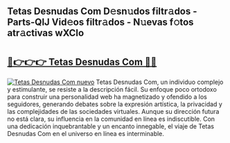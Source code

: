 ## Tetas Desnudas Com D𝚎sn𝚞dos filtr𝚊dos - Parts-QlJ Vid𝚎os filtr𝚊dos - N𝚞evas f𝚘tos atr𝚊ctivas wXCIo

# <h2><a href="http://mb2pezc.tromn.icu/?c=Tetas+Desnudas+Com">🔗👉👉👉 Tetas Desnudas Com 🔗🔗</a></h2>

[![Tetas Desnudas Com nuevo](https://i.imgur.com/pEAQMta.gif)](http://mb2pezc.tromn.icu/?c=Tetas+Desnudas+Com)
Tetas Desnudas Com, un individuo complejo y estimulante, se resiste a la descripción fácil. Su enfoque poco ortodoxo para construir una personalidad web ha magnetizado y ofendido a los seguidores, generando debates sobre la expresión artística, la privacidad y las complejidades de las sociedades virtuales. Aunque su dirección futura no está clara, su influencia en la comunidad en línea es indiscutible. Con una dedicación inquebrantable y un encanto innegable, el viaje de Tetas Desnudas Com en el universo en línea es interminable.
